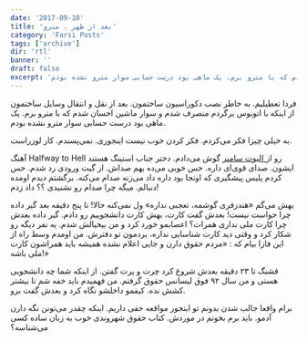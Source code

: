 ```yaml
---
date: '2017-09-10'
title: 'بعد از ظهر ، مترو'
category: 'Farsi Posts'
tags: ['archive']
dir: 'rtl'
banner: ''
draft: false
excerpt: 'فردا تعطیلیم. به خاطر نصب دکوراسیون ساختمون. بعد از نقل و انتقال وسایل ساختمون از اینکه با اتوبوس برگردم منصرف شدم و سوار ماشین احسان شدم که با مترو برم. یک ماهی بود درست حسابی سوار مترو نشده بودم.'
---
```


فردا تعطیلیم. به خاطر نصب دکوراسیون ساختمون. بعد از نقل و انتقال وسایل ساختمون از اینکه با اتوبوس برگردم منصرف شدم و سوار ماشین احسان شدم که با مترو برم. یک ماهی بود درست حسابی سوار مترو نشده بودم.

به خیلی چیزا فکر می‌کردم. فکر کردن خوب نیست اینجوری. نمی‌پسندم. کار لوزراست.

آهنگ Halfway to Hell رو از[ الیوت سامنر](https://fa.wikipedia.org/wiki/%D8%A7%D9%84%DB%8C%D9%88%D8%AA_%D8%B3%D8%A7%D9%85%D9%86%D8%B1) گوش می‌دادم. دختر جناب استینگ هستند ایشون. صدای قوی‌ای داره. حس خوبی می‌ده بهم صداش. از گیت ورودی رد شدم. حس کردم پلیس پیشگیری که اونجا بود داره داد می‌زنه صدام می‌کنه. برگشتم دیدم اومده دنبالم. میگه چرا صدام رو نشنیدی ؟؟ داد زدم!

بهش می‌گم «هندزفری گوشمه، تعجبی نداره» ول نمی‌کنه حالا! تا پنج دقیقه بعد گیر داده چرا حواست نیست! بعدش گفت کارت، بهش کارت دانشجوییم رو دادم. گیر داده بعدش چرا کارت ملی نداری همرات؟ اعصابمو خورد کرد و من بیخیالش شدم. یه نفر دیگه رو شکار کرد و وقتی دید کارت شناسایی نداره، بردمون تو دفترش. من اومدم وسط راه از این فازا بیام که : «مردم حقوق دارن و جایی اعلام نشده همیشه باید همراشون کارت ملی باشه!»

قشنگ تا ۲۳ دقیقه بعدش شروع کرد چرت و پرت گفتن. از اینکه شما چه دانشجویی هستی و من سال ۹۲ فوق لیسانس حقوق گرفتم. من فهمیدم باید خفه شم تا بیشتر کشش نده. کیفمو داخلشو نگاه کرد و بعدش گفت برو.

برام واقعا جالب شدن بدونم تو اینجور مواقعه حقی داریم. اینکه چقدر می‌تونن نگه دارن آدمو. باید برم بخونم در موردش. کتاب حقوق شهروندی خوب به زبان ساده کسی می‌شناسه؟

